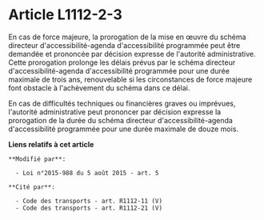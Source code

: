 # Article L1112-2-3

En cas de force majeure, la prorogation de la mise en œuvre du schéma directeur d'accessibilité-agenda d'accessibilité
programmée peut être demandée et prononcée par décision expresse de l'autorité administrative. Cette prorogation prolonge les
délais prévus par le schéma directeur d'accessibilité-agenda d'accessibilité programmée pour une durée maximale de trois ans,
renouvelable si les circonstances de force majeure font obstacle à l'achèvement du schéma dans ce délai.

En cas de difficultés techniques ou financières graves ou imprévues, l'autorité administrative peut prononcer par décision
expresse la  prorogation de la durée du schéma directeur d'accessibilité-agenda d'accessibilité programmée pour une durée
maximale de douze mois.

**Liens relatifs à cet article**

	**Modifié par**:

	  - Loi n°2015-988 du 5 août 2015 - art. 5

	**Cité par**:

	  - Code des transports - art. R1112-11 (V)
	  - Code des transports - art. R1112-21 (V)
